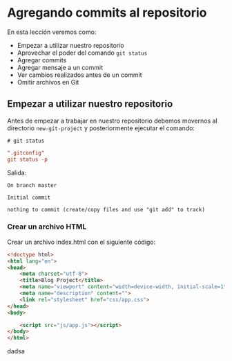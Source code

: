 # Agregando commits al repositorio

En esta lección veremos como:

 - Empezar a utilizar nuestro repositorio
 - Aprovechar el poder del comando `git status`
 - Agregar commits
 - Agregar mensaje a un commit
 - Ver cambios realizados antes de un commit
 - Omitir archivos en Git

## Empezar a utilizar nuestro repositorio

Antes de empezar a trabajar en nuestro repositorio debemos movernos al directorio `new-git-project` y posteriormente ejecutar el comando:


    # git status

```ini
".gitconfig"
git status -p
```

Salida:

    On branch master

    Initial commit

    nothing to commit (create/copy files and use "git add" to track)

### Crear un archivo HTML

Crear un archivo index.html con el siguiente código:

```html
<!doctype html>
<html lang="en">
<head>
    <meta charset="utf-8">
    <title>Blog Project</title>
    <meta name="viewport" content="width=device-width, initial-scale=1">
    <meta name="description" content="">
    <link rel="stylesheet" href="css/app.css">
</head>
<body>

    <script src="js/app.js"></script>
</body>
</html>
```

dadsa




<!--stackedit_data:
eyJoaXN0b3J5IjpbLTE3MjAwNTU3OTgsMTMyNTc0NjM3NCwxNT
YyNDM1Mjc5LDE3NTAyMDk1NDYsNDIxMDQzNjYsMjA0MDIyODk2
OSwtMTc1ODk4NDcyNCwxMzI2OTQ2NzY3LDE4MTUxMjE3ODAsND
E2MzU4MDYzXX0=
-->